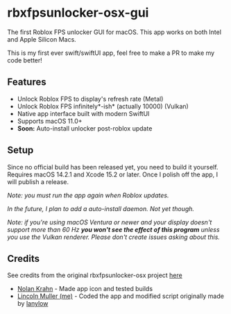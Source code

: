 # rbxfpsunlocker-osx-gui

The first Roblox FPS unlocker GUI for macOS. This app works on both Intel and Apple Silicon Macs.

This is my first ever swift/swiftUI app, feel free to make a PR to make my code better!

## Features

- Unlock Roblox FPS to display's refresh rate (Metal)
- Unlock Roblox FPS infinitely*-ish* (actually 10000) (Vulkan)
- Native app interface built with modern SwiftUI
- Supports macOS 11.0+
- **Soon:** Auto-install unlocker post-roblox update

## Setup

Since no official build has been released yet, you need to build it yourself. Requires macOS 14.2.1 and Xcode 15.2 or later. Once I polish off the app, I will publish a release.

*Note: you must run the app again when Roblox updates.*

*In the future, I plan to add a auto-install daemon. Not yet though.*

*Note: if you're using macOS Ventura or newer and your display doesn't support more than 60 Hz **you won't see the effect of this program** unless you use the Vulkan renderer. Please don't create issues asking about this.*

## Credits
 
See credits from the original rbxfpsunlocker-osx project [here](https://github.com/lanylow/rbxfpsunlocker-osx)
- [Nolan Krahn](https://github.com/Italian-seasoning) - Made app icon and tested builds
- [Lincoln Muller (me)](https://github.com/Thyssenkrupp234) - Coded the app and modified script originally made by [lanylow](https://github.com/lanylow)
